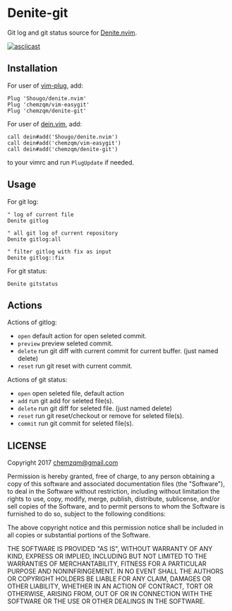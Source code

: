 # Denite-git

Git log and git status source for [Denite.nvim](https://github.com/Shougo/denite.nvim).

[![asciicast](https://asciinema.org/a/104395.png)](https://asciinema.org/a/104395)

## Installation

For user of [vim-plug](https://github.com/junegunn/vim-plug), add:

    Plug 'Shougo/denite.nvim'
    Plug 'chemzqm/vim-easygit'
    Plug 'chemzqm/denite-git'

For user of [dein.vim](https://github.com/Shougo/dein.vim), add:

    call dein#add('Shougo/denite.nvim')
    call dein#add('chemzqm/vim-easygit')
    call dein#add('chemzqm/denite-git')

to your vimrc and run `PlugUpdate` if needed.

## Usage

For git log:

``` vim
" log of current file
Denite gitlog

" all git log of current repository
Denite gitlog:all

" filter gitlog with fix as input
Denite gitlog::fix
```

For git status:

``` vim
Denite gitstatus
```

## Actions

Actions of gitlog:

* `open` default action for open seleted commit.
* `preview` preview seleted commit.
* `delete` run git diff with current commit for current buffer. (just named delete)
* `reset` run git reset with current commit.

Actions of git status:

* `open` open seleted file, default action
* `add` run git add for seleted file(s).
* `delete` run git diff for seleted file. (just named delete)
* `reset` run git reset/checkout or remove for seleted file(s).
* `commit` run git commit for seleted file(s).

## LICENSE

Copyright 2017 chemzqm@gmail.com

Permission is hereby granted, free of charge, to any person obtaining
a copy of this software and associated documentation files (the "Software"),
to deal in the Software without restriction, including without limitation
the rights to use, copy, modify, merge, publish, distribute, sublicense,
and/or sell copies of the Software, and to permit persons to whom the
Software is furnished to do so, subject to the following conditions:

The above copyright notice and this permission notice shall be included
in all copies or substantial portions of the Software.

THE SOFTWARE IS PROVIDED "AS IS", WITHOUT WARRANTY OF ANY KIND,
EXPRESS OR IMPLIED, INCLUDING BUT NOT LIMITED TO THE WARRANTIES
OF MERCHANTABILITY, FITNESS FOR A PARTICULAR PURPOSE AND NONINFRINGEMENT.
IN NO EVENT SHALL THE AUTHORS OR COPYRIGHT HOLDERS BE LIABLE FOR ANY CLAIM,
DAMAGES OR OTHER LIABILITY, WHETHER IN AN ACTION OF CONTRACT,
TORT OR OTHERWISE, ARISING FROM, OUT OF OR IN CONNECTION WITH THE SOFTWARE
OR THE USE OR OTHER DEALINGS IN THE SOFTWARE.
